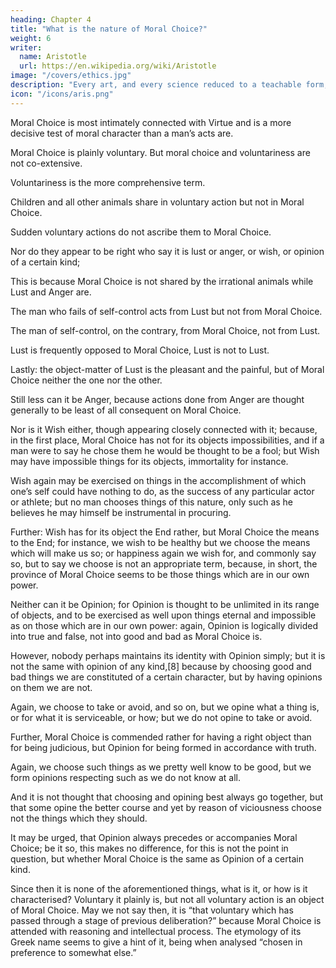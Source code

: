 ```yaml
---
heading: Chapter 4
title: "What is the nature of Moral Choice?"
weight: 6
writer:
  name: Aristotle
  url: https://en.wikipedia.org/wiki/Aristotle
image: "/covers/ethics.jpg"
description: "Every art, and every science reduced to a teachable form, and similarly, every action and moral choice, aims at some good"
icon: "/icons/aris.png"
---
```



Moral Choice is most intimately connected with Virtue and is a more decisive test of moral character than a man’s acts are.

Moral Choice is plainly voluntary. But moral choice and voluntariness are not co-extensive.

Voluntariness is the more comprehensive term.

Children and all other animals share in voluntary action but not in Moral Choice.

Sudden voluntary actions do not ascribe them to Moral Choice.

Nor do they appear to be right who say it is lust or anger, or wish, or opinion of a certain kind; 

This is because Moral Choice is not shared by the irrational animals while Lust and Anger are. 

The man who fails of self-control acts from Lust but not from Moral Choice.

The man of self-control, on the contrary, from Moral Choice, not from Lust.

Lust is frequently opposed to Moral Choice, Lust is not to Lust.

Lastly: the object-matter of Lust is the pleasant and the painful, but of Moral Choice neither the one nor the other. 

Still less can it be Anger, because actions done from Anger are thought generally to be least of all consequent on Moral Choice.

Nor is it Wish either, though appearing closely connected with it; because, in the first place, Moral Choice has not for its objects impossibilities, and if a man were to say he chose them he would be thought to be a fool; but Wish may have impossible things for its objects, immortality for instance.

Wish again may be exercised on things in the accomplishment of which one’s self could have nothing to do, as the success of any particular actor or athlete; but no man chooses things of this nature, only such as he believes he may himself be instrumental in procuring.

Further: Wish has for its object the End rather, but Moral Choice the means to the End; for instance, we wish to be healthy but we choose the means which will make us so; or happiness again we wish for, and commonly say so, but to say we choose is not an appropriate term, because, in short, the province of Moral Choice seems to be those things which are in our own power.

Neither can it be Opinion; for Opinion is thought to be unlimited in its range of objects, and to be exercised as well upon things eternal and impossible as on those which are in our own power: again, Opinion is logically divided into true and false, not into good and bad as Moral Choice is.

However, nobody perhaps maintains its identity with Opinion simply; but it is not the same with opinion of any kind,[8] because by choosing good and bad things we are constituted of a certain character, but by having opinions on them we are not.

Again, we choose to take or avoid, and so on, but we opine what a thing is, or for what it is serviceable, or how; but we do not opine to take or avoid.

Further, Moral Choice is commended rather for having a right object than for being judicious, but Opinion for being formed in accordance with truth.

Again, we choose such things as we pretty well know to be good, but we form opinions respecting such as we do not know at all.

And it is not thought that choosing and opining best always go together, but that some opine the better course and yet by reason of viciousness choose not the things which they should.

It may be urged, that Opinion always precedes or accompanies Moral Choice; be it so, this makes no difference, for this is not the point in question, but whether Moral Choice is the same as Opinion of a certain kind.

Since then it is none of the aforementioned things, what is it, or how is it characterised? Voluntary it plainly is, but not all voluntary action is an object of Moral Choice. May we not say then, it is “that voluntary which has passed through a stage of previous deliberation?” because Moral Choice is attended with reasoning and intellectual process. The etymology of its Greek name seems to give a hint of it, being when analysed “chosen in preference to somewhat else.”

